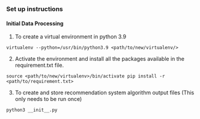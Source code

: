 ### Set up instructions

#### Initial Data Processing

1) To create a virtual environment in python 3.9

`virtualenv --python=/usr/bin/python3.9 <path/to/new/virtualenv/>`

2) Activate the environment and install all the packages available in the requirement.txt file.

`source <path/to/new/virtualenv>/bin/activate
pip install -r <path/to/requirement.txt>`

3) To create and store recommendation system algorithm output files (This only needs to be run once)

`python3 __init__.py`